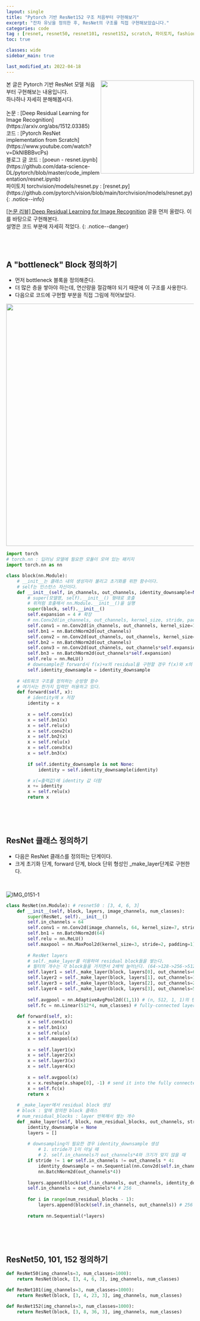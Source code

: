 ```yaml
---
layout: single
title: "Pytorch 기반 ResNet152 구조 처음부터 구현해보기"
excerpt: "잔차 유닛을 정의한 후, ResNet의 구조를 직접 구현해보았습니다."
categories: code
tag : [resnet, resnet50, resnet101, resnet152, scratch, 파이토치, fashion mnist, 코드, 구현, 모델, design, 설명, layer, 역전파, backpropagation, forward, __init__, nn.Module, Conv2d, BatchNrom2d, ReLU, dwonsample, identity, block, super, MaxPool2d, 딥러닝, cv, 컴퓨티 비전]
toc: true

classes: wide
sidebar_main: true

last_modified_at: 2022-04-18
---
```


<img align='right' width='250' src='https://user-images.githubusercontent.com/78655692/162919635-d03d7e8f-c492-493b-8c4d-d2f0f88ae67e.png'>
본 글은 Pytorch 기반 ResNet 모델 처음부터 구현해보는 내용입니다.<br>하나하나 자세히 분해해봅시다.  <br><br>논문 : [Deep Residual Learning for Image Recognition](https://arxiv.org/abs/1512.03385) <br> 코드 : [Pytorch ResNet implementation from Scratch](https://www.youtube.com/watch?v=DkNIBBBvcPs) <br> 블로그 글 코드 : [poeun - resnet.ipynb](https://github.com/data-science-DL/pytorch/blob/master/code_implementation/resnet.ipynb) <br> 파이토치 torchvision/models/resnet.py : [resnet.py](https://github.com/pytorch/vision/blob/main/torchvision/models/resnet.py)
{: .notice--info}

[[논문 리뷰] Deep Residual Learning for Image Recognition](https://ingu627.github.io/paper/ResNet/) 글을 먼저 올렸다. 이를 바탕으로 구현해본다. <br>
설명은 코드 부분에 자세히 적었다.
{: .notice--danger}

<br>
<br>


## A "bottleneck" Block 정의하기

- 먼저 bottleneck 블록을 정의해준다.
- 더 많은 층을 쌓아야 하는데, 연산량을 절감해야 되기 때문에 이 구조를 사용한다.
- 다음으로 코드에 구현할 부분을 직접 그림에 적어보았다.

<img src='https://user-images.githubusercontent.com/78655692/163796906-22b600a1-06dd-4575-aee1-56449681206a.jpg' width=650>

<br>

```python
import torch
# torch.nn : 딥러닝 모델에 필요한 모듈이 모여 있는 패키지
import torch.nn as nn

class block(nn.Module):
    # __init__는 클래스 내의 생성자라 불리고 초기화를 위한 함수이다.
    # self는 인스턴스 자신이다.
    def __init__(self, in_channels, out_channels, identity_downsample=None, stride=1):
        # super(모델명, self).__init__() 형태로 호출
        # 위처럼 호출해서 nn.Module.__init__()을 실행
        super(block, self).__init__()
        self.expansion = 4 # 확장
        # nn.Conv2d(in_channels, out_channels, kernel_size, stride, padding) 순서로 정의
        self.conv1 = nn.Conv2d(in_channels, out_channels, kernel_size=1, stride=1, padding=0)
        self.bn1 = nn.BatchNorm2d(out_channels)
        self.conv2 = nn.Conv2d(out_channels, out_channels, kernel_size=3, stride=stride, padding=1)
        self.bn2 = nn.BatchNorm2d(out_channels)
        self.conv3 = nn.Conv2d(out_channels, out_channels*self.expansion, kernel_size=1, stride=1, padding=0)
        self.bn3 = nn.BatchNorm2d(out_channels*self.expansion)
        self.relu = nn.ReLU()
        # downsample은 forward시 f(x)+x의 residual을 구현할 경우 f(x)와 x의 텐서사이즈가 다를 때 사용한다.
        self.identity_downsample = identity_downsample
    
    # 네트워크 구조를 정의하는 순방향 함수
    # 여기서는 한가지 입력만 허용하고 있다.
    def forward(self, x):
        # identity에 x 저장
        identity = x
        
        x = self.conv1(x)
        x = self.bn1(x)
        x = self.relu(x)
        x = self.conv2(x)
        x = self.bn2(x)
        x = self.relu(x)
        x = self.conv3(x)
        x = self.bn3(x)
        
        if self.identity_downsample is not None:
            identity = self.identity_downsample(identity)

        # x(=출력값)에 identity 값 더함    
        x += identity
        x = self.relu(x)
        return x
         
```

<br>
<br>

## ResNet 클래스 정의하기

- 다음은 ResNet 클래스를 정의하는 단계이다.
- 크게 초기화 단계, forward 단계, block 단위 형성인 _make_layer단계로 구현한다.

<br>

![IMG_0151-1](https://user-images.githubusercontent.com/78655692/163798851-390d9944-0884-4759-84c4-3fe5878288d9.jpg)

```python
class ResNet(nn.Module): # resnet50 : [3, 4, 6, 3]
    def __init__(self, block, layers, image_channels, num_classes):
        super(ResNet, self).__init__()
        self.in_channels = 64
        self.conv1 = nn.Conv2d(image_channels, 64, kernel_size=7, stride=2, padding=3)
        self.bn1 = nn.BatchNorm2d(64)
        self.relu = nn.ReLU()
        self.maxpool = nn.MaxPool2d(kernel_size=3, stride=2, padding=1)
        
        # ResNet layers
        # self._make_layer를 이용하여 residual block들을 쌓는다.
        # 필터의 개수는 각 block들을 거치면서 2배씩 늘어난다. (64->128->256->512)
        self.layer1 = self._make_layer(block, layers[0], out_channels=64, stride=1)
        self.layer2 = self._make_layer(block, layers[1], out_channels=128, stride=2)
        self.layer3 = self._make_layer(block, layers[2], out_channels=256, stride=2)
        self.layer4 = self._make_layer(block, layers[3], out_channels=512, stride=2)
        
        self.avgpool = nn.AdaptiveAvgPool2d((1,1)) # (n, 512, 1, 1)의 텐서로 만든다.
        self.fc = nn.Linear(512*4, num_classes) # fully-connected layer
        
    def forward(self, x):
        x = self.conv1(x)
        x = self.bn1(x)
        x = self.relu(x)
        x = self.maxpool(x)
        
        x = self.layer1(x)
        x = self.layer2(x)
        x = self.layer3(x)
        x = self.layer4(x)
        
        x = self.avgpool(x)
        x = x.reshape(x.shape[0], -1) # send it into the fully connected layer
        x = self.fc(x)
        return x
    
    # _make_layer에서 residual block 생성
    # block : 앞에 정의한 block 클래스
    # num_residual_blocks : layer 반복해서 쌓는 개수
    def _make_layer(self, block, num_residual_blocks, out_channels, stride):
        identity_downsample = None
        layers = []
        
        # downsampling이 필요한 경우 identity_downsample 생성
            # 1. stride가 1이 아닐 때
            # 2. self.in_channels가 out_channels*4와 크기가 맞지 않을 때
        if stride != 1 or self.in_channels != out_channels * 4:
            identity_downsample = nn.Sequential(nn.Conv2d(self.in_channels, out_channels*4, kernel_size=1, stride=stride),
            nn.BatchNorm2d(out_channels*4))
        
        layers.append(block(self.in_channels, out_channels, identity_downsample, stride))
        self.in_channels = out_channels*4 # 256
        
        for i in range(num_residual_blocks - 1):
            layers.append(block(self.in_channels, out_channels)) # 256 -> 64, 64*4 (256) again
        
        return nn.Sequential(*layers)
        
```

<br>
<br>

## ResNet50, 101, 152 정의하기

```python
def ResNet50(img_channels=3, num_classes=1000):
    return ResNet(block, [3, 4, 6, 3], img_channels, num_classes)

def ResNet101(img_channels=3, num_classes=1000):
    return ResNet(block, [3, 4, 23, 3], img_channels, num_classes)

def ResNet152(img_channels=3, num_classes=1000):
    return ResNet(block, [3, 8, 36, 3], img_channels, num_classes)
```




<br>
<br>
<br>
<br>
